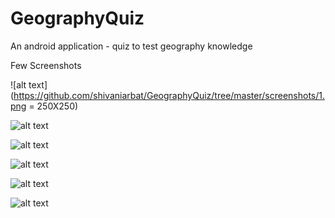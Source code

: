 # GeographyQuiz
An android application - quiz to test geography knowledge 

Few Screenshots
    
![alt text](https://github.com/shivaniarbat/GeographyQuiz/tree/master/screenshots/1.png = 250X250)


![alt text](https://github.com/shivaniarbat/GeographyQuiz/tree/master/screenshots/2.png)


![alt text](https://github.com/shivaniarbat/GeographyQuiz/tree/master/screenshots/3.png)


![alt text](https://github.com/shivaniarbat/GeographyQuiz/tree/master/screenshots/4.png)


![alt text](https://github.com/shivaniarbat/GeographyQuiz/tree/master/screenshots/5.png)


![alt text](https://github.com/shivaniarbat/GeographyQuiz/tree/master/screenshots/6.png)
